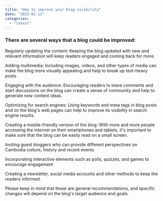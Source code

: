 ```yaml
---
title: "How to improve your blog visibility"
date: "2023-01-13"
categories: 
  - "latest"
---
```


### There are several ways that a blog could be improved:

Regularly updating the content: Keeping the blog updated with new and relevant information will keep readers engaged and coming back for more.

Adding multimedia: Including images, videos, and other types of media can make the blog more visually appealing and help to break up text-heavy posts.

Engaging with the audience: Encouraging readers to leave comments and start discussions on the blog can create a sense of community and help to generate new content ideas.

Optimizing for search engines: Using keywords and meta tags in blog posts and on the blog's web pages can help to improve its visibility in search engine results.

Creating a mobile-friendly version of the blog: With more and more people accessing the internet on their smartphones and tablets, it's important to make sure that the blog can be easily read on a small screen.

Inviting guest bloggers who can provide different perspectives on Cambodia culture, history and recent events

Incorporating interactive elements such as polls, quizzes, and games to encourage engagement

Creating a newsletter, social media accounts and other methods to keep the readers informed.

Please keep in mind that these are general recommendations, and specific changes will depend on the blog's target audience and goals.
